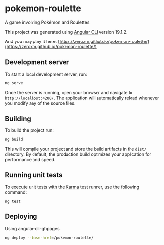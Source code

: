 # pokemon-roulette
A game involving Pokémon and Roulettes

This project was generated using [Angular CLI](https://github.com/angular/angular-cli) version 19.1.2.

And you may play it here: [https://zeroxm.github.io/pokemon-roulette/](https://zeroxm.github.io/pokemon-roulette/)

## Development server

To start a local development server, run:

```bash
ng serve
```

Once the server is running, open your browser and navigate to `http://localhost:4200/`. The application will automatically reload whenever you modify any of the source files.


## Building

To build the project run:

```bash
ng build
```

This will compile your project and store the build artifacts in the `dist/` directory. By default, the production build optimizes your application for performance and speed.

## Running unit tests

To execute unit tests with the [Karma](https://karma-runner.github.io) test runner, use the following command:

```bash
ng test
```

## Deploying

Using angular-cli-ghpages

```bash
ng deploy --base-href=/pokemon-roulette/
```